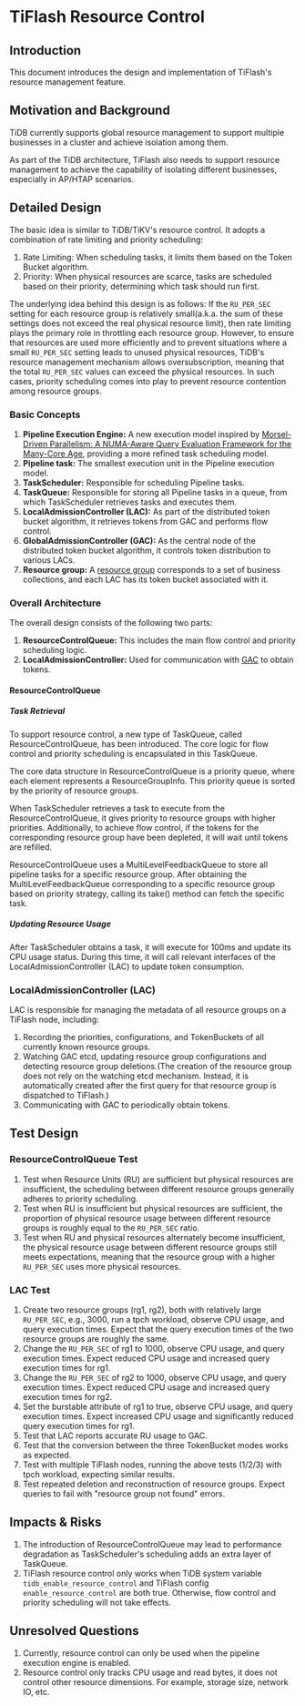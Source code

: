 # TiFlash Resource Control
## Introduction
This document introduces the design and implementation of TiFlash's resource management feature.

## Motivation and Background
TiDB currently supports global resource management to support multiple businesses in a cluster and achieve isolation among them.

As part of the TiDB architecture, TiFlash also needs to support resource management to achieve the capability of isolating different businesses, especially in AP/HTAP scenarios.

## Detailed Design
The basic idea is similar to TiDB/TiKV's resource control. It adopts a combination of rate limiting and priority scheduling:
1. Rate Limiting: When scheduling tasks, it limits them based on the Token Bucket algorithm.
2. Priority: When physical resources are scarce, tasks are scheduled based on their priority, determining which task should run first.

The underlying idea behind this design is as follows: If the `RU_PER_SEC` setting for each resource group is relatively small(a.k.a. the sum of these settings does not exceed the real physical resource limit), then rate limiting plays the primary role in throttling each resource group. However, to ensure that resources are used more efficiently and to prevent situations where a small `RU_PER_SEC` setting leads to unused physical resources, TiDB's resource management mechanism allows oversubscription, meaning that the total `RU_PER_SEC` values can exceed the physical resources. In such cases, priority scheduling comes into play to prevent resource contention among resource groups.

### Basic Concepts
1. **Pipeline Execution Engine:** A new execution model inspired by [Morsel-Driven Parallelism: A NUMA-Aware Query Evaluation Framework for the Many-Core Age](https://dl.acm.org/doi/10.1145/2588555.2610507), providing a more refined task scheduling model.
2. **Pipeline task:** The smallest execution unit in the Pipeline execution model.
3. **TaskScheduler:** Responsible for scheduling Pipeline tasks.
4. **TaskQueue:** Responsible for storing all Pipeline tasks in a queue, from which TaskScheduler retrieves tasks and executes them.
5. **LocalAdmissionController (LAC):** As part of the distributed token bucket algorithm, it retrieves tokens from GAC and performs flow control.
6. **GlobalAdmissionController (GAC):** As the central node of the distributed token bucket algorithm, it controls token distribution to various LACs.
7. **Resource group:** A [resource group](https://github.com/pingcap/tidb/blob/master/docs/design/2022-11-25-global-resource-control.md#detailed-design) corresponds to a set of business collections, and each LAC has its token bucket associated with it.

### Overall Architecture
The overall design consists of the following two parts:

1. **ResourceControlQueue:** This includes the main flow control and priority scheduling logic.
2. **LocalAdmissionController:** Used for communication with [GAC](https://github.com/pingcap/tidb/blob/master/docs/design/2022-11-25-global-resource-control.md#global-quota-control--global-admission-control) to obtain tokens.

#### ResourceControlQueue
##### Task Retrieval
To support resource control, a new type of TaskQueue, called ResourceControlQueue, has been introduced. The core logic for flow control and priority scheduling is encapsulated in this TaskQueue.

The core data structure in ResourceControlQueue is a priority queue, where each element represents a ResourceGroupInfo. This priority queue is sorted by the priority of resource groups.

When TaskScheduler retrieves a task to execute from the ResourceControlQueue, it gives priority to resource groups with higher priorities. Additionally, to achieve flow control, if the tokens for the corresponding resource group have been depleted, it will wait until tokens are refilled.

ResourceControlQueue uses a MultiLevelFeedbackQueue to store all pipeline tasks for a specific resource group. After obtaining the MultiLevelFeedbackQueue corresponding to a specific resource group based on priority strategy, calling its take() method can fetch the specific task.

##### Updating Resource Usage
After TaskScheduler obtains a task, it will execute for 100ms and update its CPU usage status. During this time, it will call relevant interfaces of the LocalAdmissionController (LAC) to update token consumption.

### LocalAdmissionController (LAC)
LAC is responsible for managing the metadata of all resource groups on a TiFlash node, including:
1. Recording the priorities, configurations, and TokenBuckets of all currently known resource groups.
2. Watching GAC etcd, updating resource group configurations and detecting resource group deletions.(The creation of the resource group does not rely on the watching etcd mechanism. Instead, it is automatically created after the first query for that resource group is dispatched to TiFlash.)
3. Communicating with GAC to periodically obtain tokens.

## Test Design
### ResourceControlQueue Test
1. Test when Resource Units (RU) are sufficient but physical resources are insufficient, the scheduling between different resource groups generally adheres to priority scheduling.
2. Test when RU is insufficient but physical resources are sufficient, the proportion of physical resource usage between different resource groups is roughly equal to the `RU_PER_SEC` ratio.
3. Test when RU and physical resources alternately become insufficient, the physical resource usage between different resource groups still meets expectations, meaning that the resource group with a higher `RU_PER_SEC` uses more physical resources.

### LAC Test
1. Create two resource groups (rg1, rg2), both with relatively large `RU_PER_SEC`, e.g., 3000, run a tpch workload, observe CPU usage, and query execution times. Expect that the query execution times of the two resource groups are roughly the same.
2. Change the `RU_PER_SEC` of rg1 to 1000, observe CPU usage, and query execution times. Expect reduced CPU usage and increased query execution times for rg1.
3. Change the `RU_PER_SEC` of rg2 to 1000, observe CPU usage, and query execution times. Expect reduced CPU usage and increased query execution times for rg2.
4. Set the burstable attribute of rg1 to true, observe CPU usage, and query execution times. Expect increased CPU usage and significantly reduced query execution times for rg1.
5. Test that LAC reports accurate RU usage to GAC.
6. Test that the conversion between the three TokenBucket modes works as expected.
7. Test with multiple TiFlash nodes, running the above tests (1/2/3) with tpch workload, expecting similar results.
8. Test repeated deletion and reconstruction of resource groups. Expect queries to fail with "resource group not found" errors.

## Impacts & Risks
1. The introduction of ResourceControlQueue may lead to performance degradation as TaskScheduler's scheduling adds an extra layer of TaskQueue.
2. TiFlash resource control only works when TiDB system variable `tidb_enable_resource_control` and TiFlash config `enable_resource_control` are both true. Otherwise, flow control and priority scheduling will not take effects.

## Unresolved Questions
1. Currently, resource control can only be used when the pipeline execution engine is enabled.
2. Resource control only tracks CPU usage and read bytes, it does not control other resource dimensions. For example, storage size, network IO, etc.
